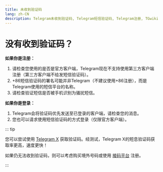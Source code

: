 ```yaml
---
title: 未收到验证码
lang: zh-CN
description: Telegram未收到验证码, Telegram短信验证码, Telegram注册, TGwiki, Telegram知识库
---
```


# 没有收到验证码？

**如果你是注册：**

1. 请检查您使用的是否是官方客户端，Telegram现在不支持使用第三方客户端注册（第三方客户端不给发短信验证码）。
2. +86短信验证码的署名可能并非Telegram（不建议使用+86注册），而是Telegram使用的短信平台的名称。
3. 请检查验证短信是否被手机识别为骚扰短信。

**如果你是登录：**

1. Telegram会将验证码优先发送至已登录的客户端，请检查您的消息。
2. 您也可以请求使用短信验证码的方式登录（仅限官方客户端）。

::: tip

您可以尝试使用 [Telegram X](https://play.google.com/store/apps/details?id=org.thunderdog.challegram) 获取验证码。经测试，Telegram X的短息验证码获取率更高，速度更快！

如果仍无法收到验证码，则可以考虑购买境外号码或使用 [接码平台](https://sms-activate.org/?ref=3073106) 注册。

:::